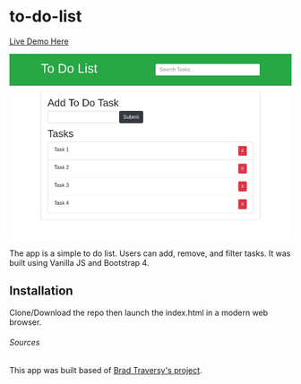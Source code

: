 # to-do-list
[Live Demo Here](http://apps.javierlona.com/to-do-list/)

![Demo Image](imgs/to-do-list-demo.jpg)

The app is a simple to do list. Users can add, remove, and filter tasks. It was built using Vanilla JS and Bootstrap 4.


## Installation
Clone/Download the repo then launch the index.html in a modern web browser.

###### Sources
This app was built based of [Brad Traversy's project](https://www.youtube.com/watch?v=i37KVt_IcXw&index=8&list=PLillGF-RfqbbnEGy3ROiLWk7JMCuSyQtX).
